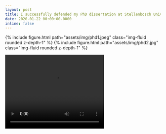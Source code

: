 ```yaml
---
layout: post
title: I successfully defended my PhD dissertation at Stellenbosch University
date: 2020-01-22 00:00:00-0000
inline: false
---
```


{% include figure.html path="assets/img/phd1.jpeg" class="img-fluid rounded z-depth-1" %}
{% include figure.html path="assets/img/phd2.jpg" class="img-fluid rounded z-depth-1" %}

<video width="320" height="240" controls="controls autoplay">
  <source src="assets/img/phd3.mp4" type="video/mp4">
  <source src="assets/img/phd3.webm" type="video/webm">
  <source src="assets/img/phd3.ogg"  type="video/ogg">
Your browser does not support the video tag.
</video>
